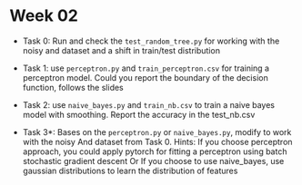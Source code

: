 # Week 02

+ Task 0: Run and check the `test_random_tree.py` for working
with the noisy and dataset and a shift in train/test distribution

+ Task 1: use `perceptron.py` and `train_perceptron.csv` for training a perceptron model.
Could you report the boundary of the decision function, follows the slides

+ Task 2: use `naive_bayes.py` and `train_nb.csv` to train 
a naive bayes model with smoothing. Report the accuracy in the test_nb.csv 
    
+ Task 3*: Bases on the `perceptron.py` or `naive_bayes.py`, modify to work with the
noisy And dataset from Task 0. Hints: If you choose perceptron approach,
you could apply pytorch for fitting a perceptron using batch stochastic gradient descent
Or If you choose to use naive_bayes, use gaussian distributions to learn
the distribution of features
    